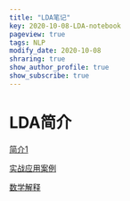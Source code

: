 ```yaml
---
title: "LDA笔记"
key: 2020-10-08-LDA-notebook
pageview: true
tags: NLP
modify_date: 2020-10-08
shraring: true
show_author_profile: true
show_subscribe: true
---
```


# LDA简介

[简介1](https://medium.com/@tengyuanchang/直觀理解-lda-latent-dirichlet-allocation-與文件主題模型-ab4f26c27184)

[实战应用案例](https://medium.com/@tengyuanchang/airbnb-如何透過機器學習理解並分類-app-內的訊息-47f0c416dda5)

[数学解释](https://taweihuang.hpd.io/2019/01/10/topic-modeling-lda/)

[]()